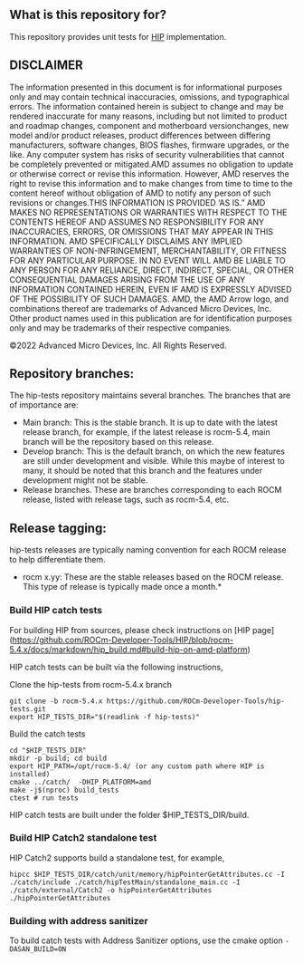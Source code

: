 ## What is this repository for? ###

This repository provides unit tests for  [HIP](https://github.com/ROCm-Developer-Tools/HIP) implementation.

## DISCLAIMER

The information presented in this document is for informational purposes only and may contain technical inaccuracies, omissions, and typographical errors. The information contained herein is subject to change and may be rendered inaccurate for many reasons, including but not limited to product and roadmap changes, component and motherboard versionchanges, new model and/or product releases, product differences between differing manufacturers, software changes, BIOS flashes, firmware upgrades, or the like. Any computer system has risks of security vulnerabilities that cannot be completely prevented or mitigated.AMD assumes no obligation to update or otherwise correct or revise this information. However, AMD reserves the right to revise this information and to make changes from time to time to the content hereof without obligation of AMD to notify any person of such revisions or changes.THIS INFORMATION IS PROVIDED ‘AS IS.” AMD MAKES NO REPRESENTATIONS OR WARRANTIES WITH RESPECT TO THE CONTENTS HEREOF AND ASSUMES NO RESPONSIBILITY FOR ANY INACCURACIES, ERRORS, OR OMISSIONS THAT MAY APPEAR IN THIS INFORMATION. AMD SPECIFICALLY DISCLAIMS ANY IMPLIED WARRANTIES OF NON-INFRINGEMENT, MERCHANTABILITY, OR FITNESS FOR ANY PARTICULAR PURPOSE. IN NO EVENT WILL AMD BE LIABLE TO ANY PERSON FOR ANY RELIANCE, DIRECT, INDIRECT, SPECIAL, OR OTHER CONSEQUENTIAL DAMAGES ARISING FROM THE USE OF ANY INFORMATION CONTAINED HEREIN, EVEN IF AMD IS EXPRESSLY ADVISED OF THE POSSIBILITY OF SUCH DAMAGES. AMD, the AMD Arrow logo, and combinations thereof are trademarks of Advanced Micro Devices, Inc. Other product names used in this publication are for identification purposes only and may be trademarks of their respective companies.

©2022 Advanced Micro Devices, Inc. All Rights Reserved.

## Repository branches:

The hip-tests repository maintains several branches. The branches that are of importance are:

* Main branch: This is the stable branch. It is up to date with the latest release branch, for example, if the latest release is rocm-5.4, main branch will be the repository based on this release.
* Develop branch: This is the default branch, on which the new features are still under development and visible. While this maybe of interest to many, it should be noted that this branch and the features under development might not be stable.
* Release branches. These are branches corresponding to each ROCM release, listed with release tags, such as rocm-5.4, etc.

## Release tagging:

hip-tests releases are typically naming convention for each ROCM release to help differentiate them.

* rocm x.yy: These are the stable releases based on the ROCM release.
  This type of release is typically made once a month.*


### Build HIP catch tests

For building HIP from sources, please check instructions on [HIP page] (https://github.com/ROCm-Developer-Tools/HIP/blob/rocm-5.4.x/docs/markdown/hip_build.md#build-hip-on-amd-platform)

HIP catch tests can be built via the following instructions,

Clone the hip-tests from rocm-5.4.x branch
```
git clone -b rocm-5.4.x https://github.com/ROCm-Developer-Tools/hip-tests.git
export HIP_TESTS_DIR="$(readlink -f hip-tests)"
```

Build the catch tests
```
cd "$HIP_TESTS_DIR"
mkdir -p build; cd build
export HIP_PATH=/opt/rocm-5.4/ (or any custom path where HIP is installed)
cmake ../catch/  -DHIP_PLATFORM=amd
make -j$(nproc) build_tests
ctest # run tests
```

HIP catch tests are built under the folder $HIP_TESTS_DIR/build.

### Build HIP Catch2 standalone test

HIP Catch2 supports build a standalone test, for example,

```
hipcc $HIP_TESTS_DIR/catch/unit/memory/hipPointerGetAttributes.cc -I ./catch/include ./catch/hipTestMain/standalone_main.cc -I ./catch/external/Catch2 -o hipPointerGetAttributes
./hipPointerGetAttributes
```

### Building with address sanitizer

To build catch tests with Address Sanitizer options, use the cmake option `-DASAN_BUILD=ON`
